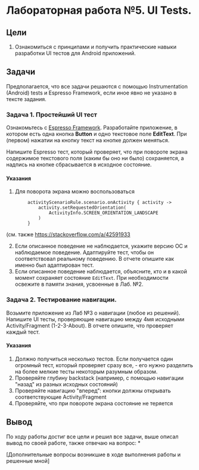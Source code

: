 # Лабораторная работа №5. UI Tests.

## Цели
1. Ознакомиться с принципами и получить практические навыки разработки UI тестов для Android приложений.

## Задачи
Предполагается, что все задачи решаются с помощью Instrumentation (Android) tests и Espresso Framework, если иное явно не указано в тексте задания.

### Задача 1. Простейший UI тест
Ознакомьтесь с [Espresso Framework](https://developer.android.com/training/testing/espresso). Разработайте приложение, в котором есть одна кнопка **Button** и одно текстовое поле **EditText**. При (первом) нажатии на кнопку текст на кнопке должен меняться.

Напишите Espresso тест, который проверяет, что при повороте экрана содержимое текстового поля (каким бы оно ни было) сохраняется, а надпись на кнопке сбрасывается в исходное состояние. 

#### Указания
1. Для поворота экрана можно воспользоваться 
```
        activityScenarioRule.scenario.onActivity { activity ->
            activity.setRequestedOrientation(
                ActivityInfo.SCREEN_ORIENTATION_LANDSCAPE
            )
        }
```
(см. также https://stackoverflow.com/a/42591933

2. Если описанное поведение не наблюдается, укажите версию ОС и наблюдаемое поведение. Адаптируйте тест, чтобы он соответствовал реальному поведению. В отчете опишите как именно был адаптирован тест.
2. Если описанное поведение наблюдается, объясните, кто и в какой момент сохраняет состояние `EditText`. При необходимости освежите в памяти знания, усвоенные в Лаб. №2.

### Задача 2. Тестирование навигации.
Возьмите приложение из Лаб №3 о навигации (любое из решений). Напишите UI тесты, проверяющие навигацию между 4мя исходными Activity/Fragment (1-2-3-About). В отчете опишите, что проверяет каждый тест.

#### Указания
1. Должно получиться несколько тестов. Если получается один огромный тест, который проверяет сразу все, - его нужно разделить на более мелкие тесты некоторым разумным образом.
1. Проверяйте глубину backstack (например, с помощью навигации "назад" из разных исходных состояний)
1. Проверяйте навигацию "вперед": кнопки должны открывать соответствующие Activity/Fragment
1. Проверяйте, что при повороте экрана состояние не теряется

## Вывод
По ходу работы достиг все цели и решил все задачи, выше описал вывод по своей работе, также отвечаю на вопрос:
*

[Дополнительные вопросы возникшие в ходе выполнения работы и решенные мной]
